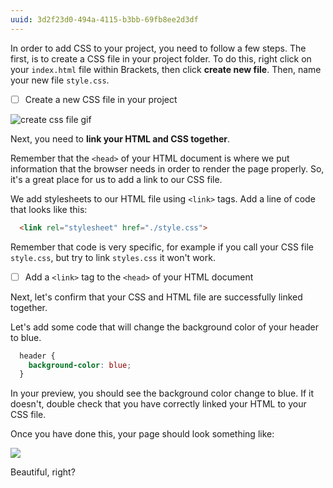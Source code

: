 ```yaml
---
uuid: 3d2f23d0-494a-4115-b3bb-69fb8ee2d3df
---
```


In order to add CSS to your project, you need to follow a few steps. The first,
is to create a CSS file in your project folder. To do this, right click on your `index.html` file within Brackets,
then click **create new file**. Then, name your new file `style.css`.


- [ ] Create a new CSS file in your project

![create css file gif](https://d3vv6lp55qjaqc.cloudfront.net/items/0x1C1Q300m2v2T2d3k3s/Screen%20Recording%202017-08-26%20at%2003.34%20PM.gif?X-CloudApp-Visitor-Id=2818368&v=c45297f3)


Next, you need to **link your HTML and CSS together**.

Remember that the `<head>` of your HTML document is where we put information that the browser
needs in order to render the page properly. So, it's a great place for us to add a link to our CSS file.

We add stylesheets to our HTML file using `<link>` tags. Add a line of code that looks like this:

```HTML
  <link rel="stylesheet" href="./style.css">
```

Remember that code is very specific, for example if you call your CSS file `style.css`, but try to link
`styles.css` it won't work.

- [ ] Add a `<link>` tag to the `<head>` of your HTML document

Next, let's confirm that your CSS and HTML file are successfully linked together.

Let's add some code that will change the background color of your header to blue.

```css
  header {
    background-color: blue;
  }
```

In your preview, you should see the background color change to blue. If it doesn't, double check that
you have correctly linked your HTML to your CSS file.

Once you have done this, your page should look something like:

![](https://d3vv6lp55qjaqc.cloudfront.net/items/1w3z0d08083h1V0I240u/Image%202017-08-26%20at%203.50.46%20PM.png?X-CloudApp-Visitor-Id=1f0d25e79b93637c7b90672f309b2acf&v=302231ce)

Beautiful, right?
